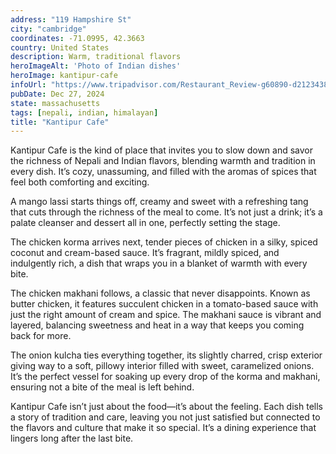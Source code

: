 ```yaml
---
address: "119 Hampshire St"
city: "cambridge"
coordinates: -71.0995, 42.3663
country: United States
description: Warm, traditional flavors
heroImageAlt: 'Photo of Indian dishes'
heroImage: kantipur-cafe
infoUrl: "https://www.tripadvisor.com/Restaurant_Review-g60890-d21234380-Reviews-Kantipur_Cafe-Cambridge_Massachusetts.html"
pubDate: Dec 27, 2024
state: massachusetts
tags: [nepali, indian, himalayan]
title: "Kantipur Cafe"
---
```


Kantipur Cafe is the kind of place that invites you to slow down and savor the richness of Nepali and Indian flavors, blending warmth and tradition in every dish. It’s cozy, unassuming, and filled with the aromas of spices that feel both comforting and exciting.

A mango lassi starts things off, creamy and sweet with a refreshing tang that cuts through the richness of the meal to come. It’s not just a drink; it’s a palate cleanser and dessert all in one, perfectly setting the stage.

The chicken korma arrives next, tender pieces of chicken in a silky, spiced coconut and cream-based sauce. It’s fragrant, mildly spiced, and indulgently rich, a dish that wraps you in a blanket of warmth with every bite.

The chicken makhani follows, a classic that never disappoints. Known as butter chicken, it features succulent chicken in a tomato-based sauce with just the right amount of cream and spice. The makhani sauce is vibrant and layered, balancing sweetness and heat in a way that keeps you coming back for more.

The onion kulcha ties everything together, its slightly charred, crisp exterior giving way to a soft, pillowy interior filled with sweet, caramelized onions. It’s the perfect vessel for soaking up every drop of the korma and makhani, ensuring not a bite of the meal is left behind.

Kantipur Cafe isn’t just about the food—it’s about the feeling. Each dish tells a story of tradition and care, leaving you not just satisfied but connected to the flavors and culture that make it so special. It’s a dining experience that lingers long after the last bite.